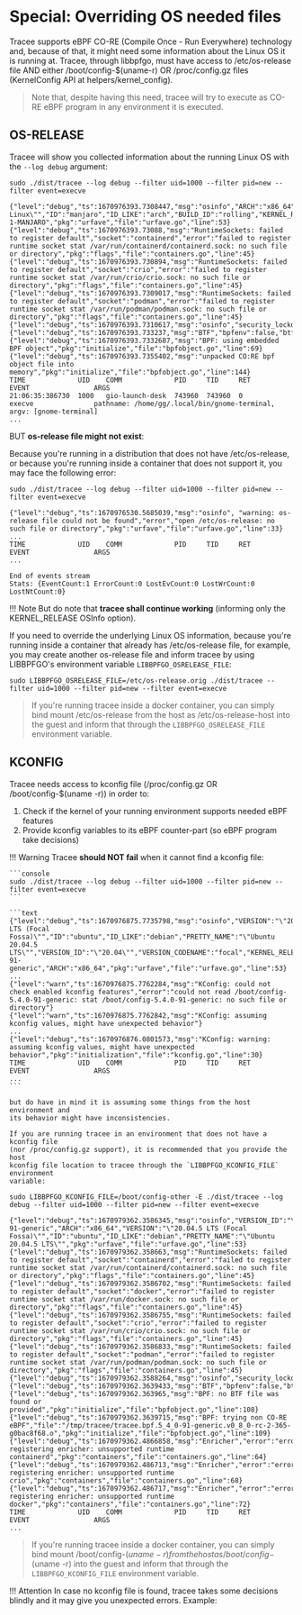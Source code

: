 # Special: Overriding OS needed files

Tracee supports eBPF CO-RE (Compile Once - Run Everywhere) technology and,
because of that, it might need some information about the Linux OS it is
running at. Tracee, through libbpfgo, must have access to /etc/os-release file
AND either /boot/config-$(uname-r) OR /proc/config.gz files (KernelConfig API
at helpers/kernel_config).

> Note that, despite having this need, tracee will try to execute as CO-RE eBPF
> program in any environment it is executed.

## OS-RELEASE

Tracee will show you collected information about the running Linux OS with the
`--log debug` argument:

```console
sudo ./dist/tracee --log debug --filter uid=1000 --filter pid=new --filter event=execve
```

```text
{"level":"debug","ts":1670976393.7308447,"msg":"osinfo","ARCH":"x86_64","PRETTY_NAME":"\"Manjaro Linux\"","ID":"manjaro","ID_LIKE":"arch","BUILD_ID":"rolling","KERNEL_RELEASE":"5.15.81-1-MANJARO","pkg":"urfave","file":"urfave.go","line":53}
{"level":"debug","ts":1670976393.73088,"msg":"RuntimeSockets: failed to register default","socket":"containerd","error":"failed to register runtime socket stat /var/run/containerd/containerd.sock: no such file or directory","pkg":"flags","file":"containers.go","line":45}
{"level":"debug","ts":1670976393.730894,"msg":"RuntimeSockets: failed to register default","socket":"crio","error":"failed to register runtime socket stat /var/run/crio/crio.sock: no such file or directory","pkg":"flags","file":"containers.go","line":45}
{"level":"debug","ts":1670976393.7309017,"msg":"RuntimeSockets: failed to register default","socket":"podman","error":"failed to register runtime socket stat /var/run/podman/podman.sock: no such file or directory","pkg":"flags","file":"containers.go","line":45}
{"level":"debug","ts":1670976393.7310617,"msg":"osinfo","security_lockdown":"none","pkg":"urfave","file":"urfave.go","line":116}
{"level":"debug","ts":1670976393.733237,"msg":"BTF","bpfenv":false,"btfenv":false,"vmlinux":true,"pkg":"initialize","file":"bpfobject.go","line":40}
{"level":"debug","ts":1670976393.7332687,"msg":"BPF: using embedded BPF object","pkg":"initialize","file":"bpfobject.go","line":69}
{"level":"debug","ts":1670976393.7355402,"msg":"unpacked CO:RE bpf object file into memory","pkg":"initialize","file":"bpfobject.go","line":144}
TIME             UID    COMM             PID     TID     RET              EVENT                ARGS
21:06:35:386730  1000   gio-launch-desk  743960  743960  0                execve               pathname: /home/gg/.local/bin/gnome-terminal, argv: [gnome-terminal]
...
```

BUT **os-release file might not exist**:

Because you're running in a distribution that does not have /etc/os-release, or
because you're running inside a container that does not support it, you may
face the following error:

```console
sudo ./dist/tracee --log debug --filter uid=1000 --filter pid=new --filter event=execve
```

```text
{"level":"debug","ts":1670976530.5685039,"msg":"osinfo", "warning: os-release file could not be found","error","open /etc/os-release: no such file or directory","pkg":"urfave","file":"urfave.go","line":33}
...
TIME             UID    COMM             PID     TID     RET              EVENT                ARGS
...

End of events stream
Stats: {EventCount:1 ErrorCount:0 LostEvCount:0 LostWrCount:0 LostNtCount:0}
```

!!! Note
    But do note that **tracee shall continue working** (informing only the
    KERNEL_RELEASE OSInfo option).

If you need to override the underlying Linux OS information, because you're
running inside a container that already has /etc/os-release file, for example,
you may create another os-release file and inform tracee by using
LIBBPFGO's environment variable `LIBBPFGO_OSRELEASE_FILE`:

```console
sudo LIBBPFGO_OSRELEASE_FILE=/etc/os-release.orig ./dist/tracee --filter uid=1000 --filter pid=new --filter event=execve
```

> If you're running tracee inside a docker container, you can simply bind mount
> /etc/os-release from the host as /etc/os-release-host into the guest and
> inform that through the `LIBBPFGO_OSRELEASE_FILE` environment variable.

## KCONFIG

Tracee needs access to kconfig file (/proc/config.gz OR /boot/config-$(uname -r)) in order to:

1. Check if the kernel of your running environment supports needed eBPF features
2. Provide kconfig variables to its eBPF counter-part (so eBPF program take decisions)

!!! Warning
    Tracee **should NOT fail** when it cannot find a kconfig file:
    
    ```console
    sudo ./dist/tracee --log debug --filter uid=1000 --filter pid=new --filter event=execve
    ```

    ```text
    {"level":"debug","ts":1670976875.7735798,"msg":"osinfo","VERSION":"\"20.04.5 LTS (Focal Fossa)\"","ID":"ubuntu","ID_LIKE":"debian","PRETTY_NAME":"\"Ubuntu 20.04.5 LTS\"","VERSION_ID":"\"20.04\"","VERSION_CODENAME":"focal","KERNEL_RELEASE":"5.4.0-91-generic","ARCH":"x86_64","pkg":"urfave","file":"urfave.go","line":53}
    ...
    {"level":"warn","ts":1670976875.7762284,"msg":"KConfig: could not check enabled kconfig features","error":"could not read /boot/config-5.4.0-91-generic: stat /boot/config-5.4.0-91-generic: no such file or directory"}
    {"level":"warn","ts":1670976875.7762842,"msg":"KConfig: assuming kconfig values, might have unexpected behavior"}
    ...
    {"level":"debug","ts":1670976876.0801573,"msg":"KConfig: warning: assuming kconfig values, might have unexpected behavior","pkg":"initialization","file":"kconfig.go","line":30}
    TIME             UID    COMM             PID     TID     RET              EVENT                ARGS
    ...
    ```
    
    but do have in mind it is assuming some things from the host environment and
    its behavior might have inconsistencies.
    
    If you are running tracee in an environment that does not have a kconfig file
    (nor /proc/config.gz support), it is recommended that you provide the host
    kconfig file location to tracee through the `LIBBPFGO_KCONFIG_FILE` environment
    variable:

```console
sudo LIBBPFGO_KCONFIG_FILE=/boot/config-other -E ./dist/tracee --log debug --filter uid=1000 --filter pid=new --filter event=execve
```

```text
{"level":"debug","ts":1670979362.3586345,"msg":"osinfo","VERSION_ID":"\"20.04\"","VERSION_CODENAME":"focal","KERNEL_RELEASE":"5.4.0-91-generic","ARCH":"x86_64","VERSION":"\"20.04.5 LTS (Focal Fossa)\"","ID":"ubuntu","ID_LIKE":"debian","PRETTY_NAME":"\"Ubuntu 20.04.5 LTS\"","pkg":"urfave","file":"urfave.go","line":53}
{"level":"debug","ts":1670979362.358663,"msg":"RuntimeSockets: failed to register default","socket":"containerd","error":"failed to register runtime socket stat /var/run/containerd/containerd.sock: no such file or directory","pkg":"flags","file":"containers.go","line":45}
{"level":"debug","ts":1670979362.3586702,"msg":"RuntimeSockets: failed to register default","socket":"docker","error":"failed to register runtime socket stat /var/run/docker.sock: no such file or directory","pkg":"flags","file":"containers.go","line":45}
{"level":"debug","ts":1670979362.3586755,"msg":"RuntimeSockets: failed to register default","socket":"crio","error":"failed to register runtime socket stat /var/run/crio/crio.sock: no such file or directory","pkg":"flags","file":"containers.go","line":45}
{"level":"debug","ts":1670979362.3586833,"msg":"RuntimeSockets: failed to register default","socket":"podman","error":"failed to register runtime socket stat /var/run/podman/podman.sock: no such file or directory","pkg":"flags","file":"containers.go","line":45}
{"level":"debug","ts":1670979362.3588264,"msg":"osinfo","security_lockdown":"none","pkg":"urfave","file":"urfave.go","line":116}
{"level":"debug","ts":1670979362.3639433,"msg":"BTF","bpfenv":false,"btfenv":false,"vmlinux":false,"pkg":"initialize","file":"bpfobject.go","line":40}
{"level":"debug","ts":1670979362.363965,"msg":"BPF: no BTF file was found or provided","pkg":"initialize","file":"bpfobject.go","line":108}
{"level":"debug","ts":1670979362.3639715,"msg":"BPF: trying non CO-RE eBPF","file":"/tmp/tracee/tracee.bpf.5_4_0-91-generic.v0_8_0-rc-2-365-g0bac8f68.o","pkg":"initialize","file":"bpfobject.go","line":109}
{"level":"debug","ts":1670979362.4866858,"msg":"Enricher","error":"error registering enricher: unsupported runtime containerd","pkg":"containers","file":"containers.go","line":64}
{"level":"debug","ts":1670979362.486713,"msg":"Enricher","error":"error registering enricher: unsupported runtime crio","pkg":"containers","file":"containers.go","line":68}
{"level":"debug","ts":1670979362.486717,"msg":"Enricher","error":"error registering enricher: unsupported runtime docker","pkg":"containers","file":"containers.go","line":72}
TIME             UID    COMM             PID     TID     RET              EVENT                ARGS
...
```

> If you're running tracee inside a docker container, you can simply bind mount
> /boot/config-$(uname -r) from the host as /boot/config-$(uname -r) into the
> guest and inform that through the `LIBBPFGO_KCONFIG_FILE` environment
> variable.

!!! Attention
    In case no kconfig file is found, tracee takes some decisions blindly and
    it may give you unexpected errors. Example:
